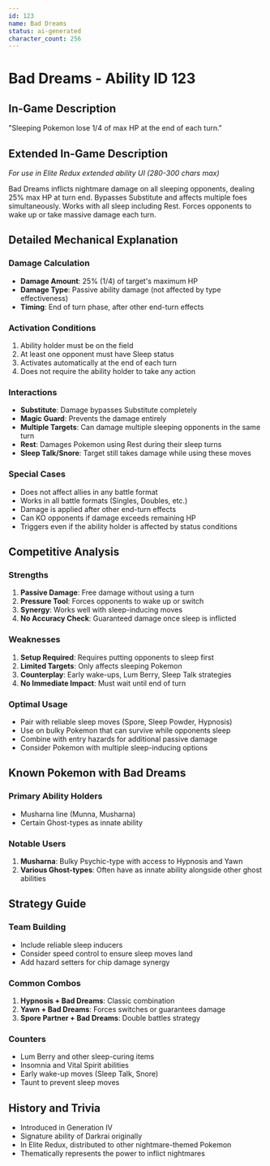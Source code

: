 ```yaml
---
id: 123
name: Bad Dreams
status: ai-generated
character_count: 256
---
```


# Bad Dreams - Ability ID 123

## In-Game Description
"Sleeping Pokemon lose 1/4 of max HP at the end of each turn."

## Extended In-Game Description
*For use in Elite Redux extended ability UI (280-300 chars max)*

Bad Dreams inflicts nightmare damage on all sleeping opponents, dealing 25% max HP at turn end. Bypasses Substitute and affects multiple foes simultaneously. Works with all sleep including Rest. Forces opponents to wake up or take massive damage each turn.

## Detailed Mechanical Explanation

### Damage Calculation
- **Damage Amount**: 25% (1/4) of target's maximum HP
- **Damage Type**: Passive ability damage (not affected by type effectiveness)
- **Timing**: End of turn phase, after other end-turn effects

### Activation Conditions
1. Ability holder must be on the field
2. At least one opponent must have Sleep status
3. Activates automatically at the end of each turn
4. Does not require the ability holder to take any action

### Interactions
- **Substitute**: Damage bypasses Substitute completely
- **Magic Guard**: Prevents the damage entirely
- **Multiple Targets**: Can damage multiple sleeping opponents in the same turn
- **Rest**: Damages Pokemon using Rest during their sleep turns
- **Sleep Talk/Snore**: Target still takes damage while using these moves

### Special Cases
- Does not affect allies in any battle format
- Works in all battle formats (Singles, Doubles, etc.)
- Damage is applied after other end-turn effects
- Can KO opponents if damage exceeds remaining HP
- Triggers even if the ability holder is affected by status conditions

## Competitive Analysis

### Strengths
1. **Passive Damage**: Free damage without using a turn
2. **Pressure Tool**: Forces opponents to wake up or switch
3. **Synergy**: Works well with sleep-inducing moves
4. **No Accuracy Check**: Guaranteed damage once sleep is inflicted

### Weaknesses
1. **Setup Required**: Requires putting opponents to sleep first
2. **Limited Targets**: Only affects sleeping Pokemon
3. **Counterplay**: Early wake-ups, Lum Berry, Sleep Talk strategies
4. **No Immediate Impact**: Must wait until end of turn

### Optimal Usage
- Pair with reliable sleep moves (Spore, Sleep Powder, Hypnosis)
- Use on bulky Pokemon that can survive while opponents sleep
- Combine with entry hazards for additional passive damage
- Consider Pokemon with multiple sleep-inducing options

## Known Pokemon with Bad Dreams

### Primary Ability Holders
- Musharna line (Munna, Musharna)
- Certain Ghost-types as innate ability

### Notable Users
1. **Musharna**: Bulky Psychic-type with access to Hypnosis and Yawn
2. **Various Ghost-types**: Often have as innate ability alongside other ghost abilities

## Strategy Guide

### Team Building
- Include reliable sleep inducers
- Consider speed control to ensure sleep moves land
- Add hazard setters for chip damage synergy

### Common Combos
1. **Hypnosis + Bad Dreams**: Classic combination
2. **Yawn + Bad Dreams**: Forces switches or guarantees damage
3. **Spore Partner + Bad Dreams**: Double battles strategy

### Counters
- Lum Berry and other sleep-curing items
- Insomnia and Vital Spirit abilities
- Early wake-up moves (Sleep Talk, Snore)
- Taunt to prevent sleep moves

## History and Trivia
- Introduced in Generation IV
- Signature ability of Darkrai originally
- In Elite Redux, distributed to other nightmare-themed Pokemon
- Thematically represents the power to inflict nightmares